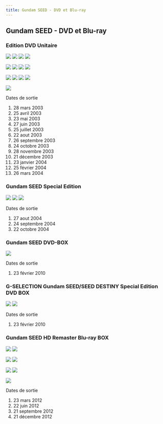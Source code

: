 ```yaml
---
title: Gundam SEED - DVD et Blu-ray
---
```


Gundam SEED - DVD et Blu-ray
----------------------------


### Edition DVD Unitaire



![](/images/stories/saga/gundamseed/dvd/seed_dvd1.jpg)
![](/images/stories/saga/gundamseed/dvd/seed_dvd2.jpg)
![](/images/stories/saga/gundamseed/dvd/seed_dvd3.jpg)
![](/images/stories/saga/gundamseed/dvd/seed_dvd4.jpg)




![](/images/stories/saga/gundamseed/dvd/seed_dvd5.jpg)
![](/images/stories/saga/gundamseed/dvd/seed_dvd6.jpg)
![](/images/stories/saga/gundamseed/dvd/seed_dvd7.jpg)
![](/images/stories/saga/gundamseed/dvd/seed_dvd8.jpg)




![](/images/stories/saga/gundamseed/dvd/seed_dvd9.jpg)
![](/images/stories/saga/gundamseed/dvd/seed_dvd10.jpg)
![](/images/stories/saga/gundamseed/dvd/seed_dvd11.jpg)
![](/images/stories/saga/gundamseed/dvd/seed_dvd12.jpg)




![](/images/stories/saga/gundamseed/dvd/seed_dvd13.jpg)



Dates de sortie


1. 28 mars 2003
2. 25 avril 2003
3. 23 mai 2003
4. 27 juin 2003
5. 25 juillet 2003
6. 22 aout 2003
7. 26 septembre 2003
8. 24 octobre 2003
9. 28 novembre 2003
10. 21 décembre 2003
11. 23 janvier 2004
12. 25 février 2004
13. 26 mars 2004


### Gundam SEED Special Edition



![](/images/stories/saga/gundamseed/dvd/seed_dvd14.jpg)
![](/images/stories/saga/gundamseed/dvd/seed_dvd15.jpg)
![](/images/stories/saga/gundamseed/dvd/seed_dvd16.jpg)



Dates de sortie


1. 27 aout 2004
2. 24 septembre 2004
3. 22 octobre 2004


### Gundam SEED DVD-BOX



![](/images/stories/saga/gundamseed/dvd/seed_dvdbox01.jpg)



Dates de sortie


1. 23 février 2010


### G-SELECTION Gundam SEED/SEED DESTINY Special Edition DVD BOX



![](/images/stories/saga/gundamseed/dvd/seed_dvd_gselection.jpg)
![](/images/stories/saga/gundamseed/dvd/seed_dvd_gselection2.jpg)



Dates de sortie


1. 23 février 2010


### Gundam SEED HD Remaster Blu-ray BOX



![](/images/stories/saga/gundamseed/dvd/bluray_disc1.jpg)
![](/images/stories/saga/gundamseed/dvd/bluray_disc1_2.jpg)




![](/images/stories/saga/gundamseed/dvd/bluray_disc2.jpg)
![](/images/stories/saga/gundamseed/dvd/bluray_disc2_2.jpg)

![](/images/stories/saga/gundamseed/dvd/bluray_disc3.jpg)
![](/images/stories/saga/gundamseed/dvd/bluray_disc3_2.jpg)




![](/images/stories/saga/gundamseed/dvd/bluray_disc4.jpg)



Dates de sortie


1. 23 mars 2012
2. 22 juin 2012
3. 21 septembre 2012
4. 21 décembre 2012




